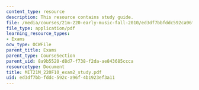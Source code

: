 ```yaml
---
content_type: resource
description: This resource contains study guide.
file: /media/courses/21m-220-early-music-fall-2010/ed3df7bbfddc592ca96f4b1923ef3a11_MIT21M_220F10_exam2_study.pdf
file_type: application/pdf
learning_resource_types:
- Exams
ocw_type: OCWFile
parent_title: Exams
parent_type: CourseSection
parent_uid: 8a9b5520-d8d7-f738-f2da-ae843685ccca
resourcetype: Document
title: MIT21M_220F10_exam2_study.pdf
uid: ed3df7bb-fddc-592c-a96f-4b1923ef3a11
---
```

